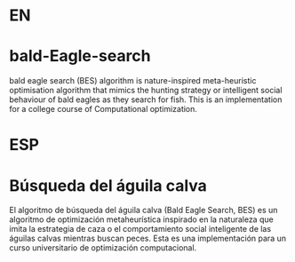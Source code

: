 # EN
# bald-Eagle-search
bald eagle search (BES) algorithm is nature-inspired meta-heuristic optimisation algorithm that mimics the hunting strategy or intelligent social behaviour of bald eagles as they search for fish. This is an implementation for a college course of Computational optimization.


# ESP
# Búsqueda del águila calva
El algoritmo de búsqueda del águila calva (Bald Eagle Search, BES) es un algoritmo de optimización metaheurística inspirado en la naturaleza que imita la estrategia de caza o el comportamiento social inteligente de las águilas calvas mientras buscan peces. Esta es una implementación para un curso universitario de optimización computacional.
